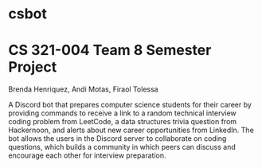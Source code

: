 # csbot
CS 321-004 Team 8 Semester Project
====
Brenda Henriquez, Andi Motas, Firaol Tolessa

A Discord bot that prepares computer science students for their career by providing commands to receive a link to a random technical interview coding problem from LeetCode, a data structures trivia question from Hackernoon, and alerts about new career opportunities from LinkedIn. The bot allows the users in the Discord server to collaborate on coding questions, which builds a community in which peers can discuss and encourage each other for interview preparation. 
